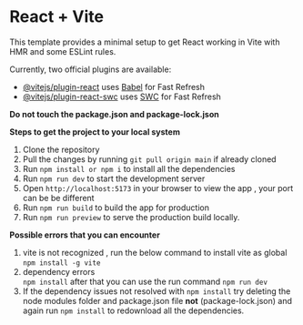 # React + Vite

This template provides a minimal setup to get React working in Vite with HMR and some ESLint rules.

Currently, two official plugins are available:

- [@vitejs/plugin-react](https://github.com/vitejs/vite-plugin-react/blob/main/packages/plugin-react/README.md) uses [Babel](https://babeljs.io/) for Fast Refresh
- [@vitejs/plugin-react-swc](https://github.com/vitejs/vite-plugin-react-swc) uses [SWC](https://swc.rs/) for Fast Refresh

**Do not touch the package.json and package-lock.json**

**Steps to get the project to your local system**

1. Clone the repository
2. Pull the changes by running `git pull origin main` if already cloned
3. Run `npm install or npm i` to install all the dependencies
4. Run `npm run dev` to start the development server
5. Open `http://localhost:5173` in your browser to view the app , your port can be be different 
6. Run `npm run build` to build the app for production
7. Run `npm run preview` to serve the production build locally.

**Possible errors that you can encounter**
1. vite is not recognized , run the below command to install vite as global
    `npm install -g vite`
2. dependency errors  
    `npm install` after that you can use the run command `npm run dev`
3. If the dependency issues not resolved with `npm install` try deleting the node modules folder and package.json file **not**  (package-lock.json) and again run `npm install` to redownload all the dependencies.           